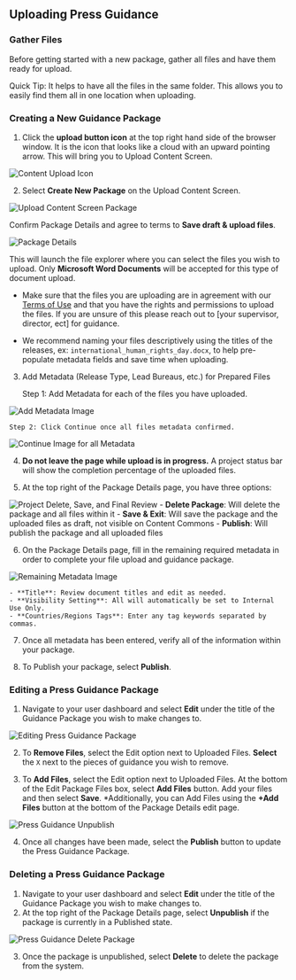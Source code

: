 ## Uploading Press Guidance

### Gather Files
Before getting started with a new package, gather all files and have them ready for upload.

Quick Tip: It helps to have all the files in the same folder. This allows you to easily find them all in one location when uploading.

### Creating a New Guidance Package
1. Click the **upload button icon** at the top right hand side of the browser window. It is the icon that looks like a cloud with an upward pointing arrow. This will bring you to Upload Content Screen.

![Content Upload Icon](https://iip-static-assets.s3.amazonaws.com/Images/upload_content_video_upload_icon.jpg)

2. Select **Create New Package** on the Upload Content Screen. 

![Upload Content Screen Package](https://iip-static-assets.s3.amazonaws.com/Images/pg_create_new_package.jpg)

Confirm Package Details and agree to terms to **Save draft & upload files**.

![Package Details](https://iip-static-assets.s3.amazonaws.com/Images/pg_initial_package_details.jpg)

This will launch the file explorer where you can select the files you wish to upload. Only **Microsoft Word Documents** will be accepted for this type of document upload.

- Make sure that the files you are uploading are in agreement with our [Terms of Use](https://commons.america.gov/about "Terms of Use") and that you have the rights and permissions to upload the files. If you are unsure of this please reach out to [your supervisor, director, ect] for guidance.

- We recommend naming your files descriptively using the titles of the releases, ex: `international_human_rights_day.docx`, to help pre-populate metadata fields and save time when uploading.

3. Add Metadata (Release Type, Lead Bureaus, etc.) for Prepared Files

    Step 1: Add Metadata for each of the files you have uploaded.

![Add Metadata Image](https://iip-static-assets.s3.amazonaws.com/Images/pg_prepare_files_one.jpg)

    Step 2: Click Continue once all files metadata confirmed.

![Continue Image for all Metadata](https://iip-static-assets.s3.amazonaws.com/Images/pg_prepare_files_two.jpg)

4. **Do not leave the page while upload is in progress.** A project status bar will show the completion percentage of the uploaded files.

5. At the top right of the Package Details page, you have three options:

![Project Delete, Save, and Final Review](https://iip-static-assets.s3.amazonaws.com/Images/pg_save_package.jpg)
     - **Delete Package**: Will delete the package and all files within it
    - **Save & Exit**: Will save the package and the uploaded files as draft, not visible on Content Commons
    - **Publish**: Will publish the package and all uploaded files

6. On the Package Details page, fill in the remaining required metadata in order to complete your file upload and guidance package.

![Remaining Metadata Image](https://iip-static-assets.s3.amazonaws.com/Images/pg_remaining_metadata.jpg)

    - **Title**: Review document titles and edit as needed.
    - **Visibility Setting**: All will automatically be set to Internal Use Only.
    - **Countries/Regions Tags**: Enter any tag keywords separated by commas.

7. Once all metadata has been entered, verify all of the information within your package.

8. To Publish your package, select **Publish**.

### Editing a Press Guidance Package
1. Navigate to your user dashboard and select **Edit** under the title of the Guidance Package you wish to make changes to.

![Editing Press Guidance Package](https://iip-static-assets.s3.amazonaws.com/Images/pg_edit_package.jpg)

2. To **Remove Files**, select the Edit option next to Uploaded Files. **Select** the `X` next to the pieces of guidance you wish to remove.

3. To **Add Files**, select the Edit option next to Uploaded Files. At the bottom of the Edit Package Files box, select **Add Files** button. Add your files and then select **Save**. *Additionally, you can Add Files using the **+Add Files** button at the bottom of the Package Details edit page.

![Press Guidance Unpublish](https://iip-static-assets.s3.amazonaws.com/Images/pg_unpublish_package.jpg)

4. Once all changes have been made, select the **Publish** button to update the Press Guidance Package.

### Deleting a Press Guidance Package
1. Navigate to your user dashboard and select **Edit** under the title of the Guidance Package you wish to make changes to.
2. At the top right of the Package Details page, select **Unpublish** if the package is currently in a Published state.

![Press Guidance Delete Package](https://iip-static-assets.s3.amazonaws.com/Images/pg_delete_package.jpg)

3. Once the package is unpublished, select **Delete** to delete the package from the system.

